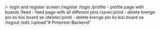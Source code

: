 /- login and register screen
/register
/login
/profile - profile page with boards
/feed - feed page with all different pins
/save/:pinid - delete krenge pin ko kisi board se
/delete/:pinid - delete krenge pin ko kisi board se
/logout
/edit
/upload"# Pinterest-Backend" 
